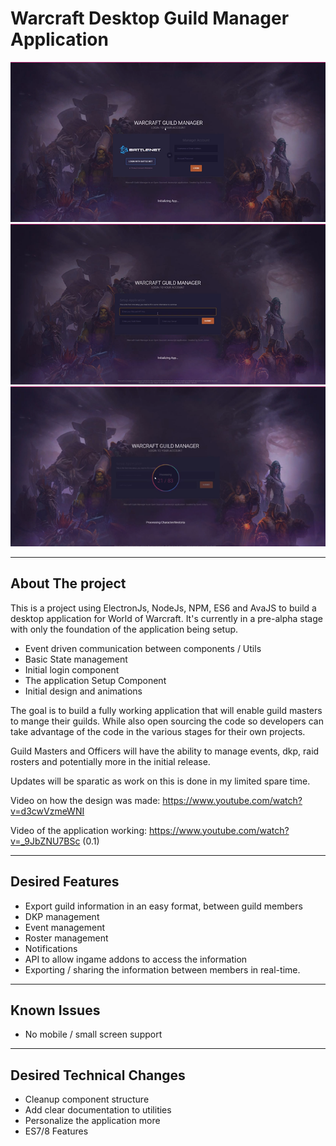 Warcraft Desktop Guild Manager Application
===================

![screen1](./1.png)
![screen2](./2.png)
![screen3](./3.png)

----------

About The project
-------------

This is a project using ElectronJs, NodeJs, NPM, ES6 and AvaJS to build a desktop application for World of Warcraft. It's currently in a pre-alpha stage with only the foundation of the application being setup.

* Event driven communication between components / Utils
* Basic State management
* Initial login component
* The application Setup Component
* Initial design and animations

The goal is to build a fully working application that will enable guild masters to mange their guilds. While also open sourcing the code so developers can take advantage of the code in the various stages for their own projects.

Guild Masters and Officers will have the ability to manage events, dkp, raid rosters and potentially more in the initial release. 

Updates will be sparatic as work on this is done in my limited spare time.

Video on how the design was made:
https://www.youtube.com/watch?v=d3cwVzmeWNI

Video of the application working:
https://www.youtube.com/watch?v=_9JbZNU7BSc (0.1)

----------

Desired Features
-------------
* Export guild information in an easy format, between guild members
* DKP management
* Event management
* Roster management
* Notifications
* API to allow ingame addons to access the information
* Exporting / sharing the information between members in real-time.

----------

Known Issues
-------------
* No mobile / small screen support

----------

Desired Technical Changes
-------------
* Cleanup component structure
* Add clear documentation to utilities
* Personalize the application more
* ES7/8 Features
